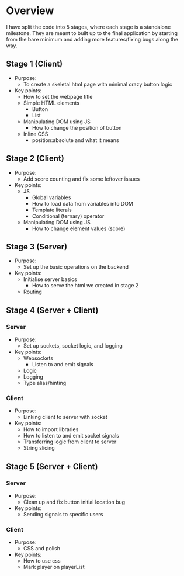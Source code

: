 # Overview
I have split the code into 5 stages, where each stage is a standalone milestone. They are meant to built up to the final application by starting from the bare minimum and adding more features/fixing bugs along the way.

## Stage 1 (Client)
- Purpose: 
    -  To create a skeletal html page with minimal crazy button logic
- Key points:
    - How to set the webpage title
    - Simple HTML elements
        - Button
        - List
    - Manipulating DOM using JS
        - How to change the position of button
    - Inline CSS
        - position:absolute and what it means

## Stage 2 (Client)
- Purpose: 
    - Add score counting and fix some leftover issues
- Key points:
    - JS
        - Global variables
        - How to load data from variables into DOM
        - Template literals
        - Conditional (ternary) operator
    - Manipulating DOM using JS
        - How to change element values (score)

## Stage 3 (Server)
- Purpose: 
    - Set up the basic operations on the backend
- Key points:
    - Initialise server basics
        - How to serve the html we created in stage 2
    - Routing

## Stage 4 (Server + Client)
### Server
- Purpose: 
    - Set up sockets, socket logic, and logging
- Key points:
    - Websockets
        - Listen to and emit signals
    - Logic
    - Logging
    - Type alias/hinting
### Client
- Purpose: 
    - Linking client to server with socket
- Key points:
    - How to import libraries
    - How to listen to and emit socket signals
    - Transferring logic from client to server
    - String slicing

## Stage 5 (Server + Client)
### Server
- Purpose: 
    - Clean up and fix button initial location bug
- Key points:
    - Sending signals to specific users
### Client
- Purpose: 
    - CSS and polish
- Key points:
    - How to use css
    - Mark player on playerList